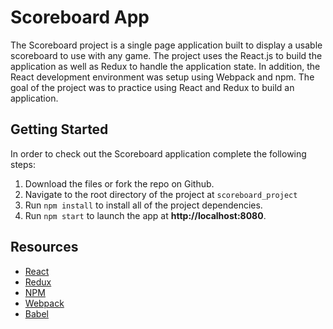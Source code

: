 # Scoreboard App

The Scoreboard project is a single page application built to display a usable scoreboard to use with any game. The project uses the React.js to build the application as well as Redux to handle the application state. In addition, the React development environment was setup using Webpack and npm. The goal of the project was to practice using React and Redux to build an application.

## Getting Started

In order to check out the Scoreboard application complete the following steps:

1. Download the files or fork the repo on Github.
2. Navigate to the root directory of the project at `scoreboard_project`
3. Run `npm install` to install all of the project dependencies.
4. Run `npm start` to launch the app at **http://localhost:8080**.


## Resources
* [React](https://reactjs.org/)
* [Redux](https://redux.js.org/)
* [NPM](https://www.npmjs.com/)
* [Webpack](https://webpack.js.org/)
* [Babel](https://babeljs.io/)